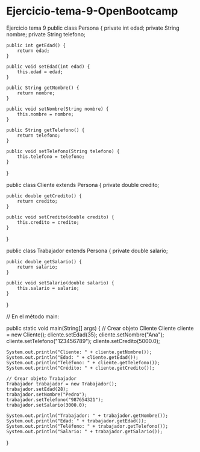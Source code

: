 # Ejercicio-tema-9-OpenBootcamp
Ejercicio tema 9 
public class Persona {
    private int edad;
    private String nombre;
    private String telefono;

    public int getEdad() {
        return edad;
    }

    public void setEdad(int edad) {
        this.edad = edad;
    }

    public String getNombre() {
        return nombre;
    }

    public void setNombre(String nombre) {
        this.nombre = nombre;
    }

    public String getTelefono() {
        return telefono;
    }

    public void setTelefono(String telefono) {
        this.telefono = telefono;
    }
}

public class Cliente extends Persona {
    private double credito;

    public double getCredito() {
        return credito;
    }

    public void setCredito(double credito) {
        this.credito = credito;
    }
}

public class Trabajador extends Persona {
    private double salario;

    public double getSalario() {
        return salario;
    }

    public void setSalario(double salario) {
        this.salario = salario;
    }
}

// En el método main:

public static void main(String[] args) {
    // Crear objeto Cliente
    Cliente cliente = new Cliente();
    cliente.setEdad(35);
    cliente.setNombre("Ana");
    cliente.setTelefono("123456789");
    cliente.setCredito(5000.0);

    System.out.println("Cliente: " + cliente.getNombre());
    System.out.println("Edad: " + cliente.getEdad());
    System.out.println("Teléfono: " + cliente.getTelefono());
    System.out.println("Crédito: " + cliente.getCredito());

    // Crear objeto Trabajador
    Trabajador trabajador = new Trabajador();
    trabajador.setEdad(28);
    trabajador.setNombre("Pedro");
    trabajador.setTelefono("987654321");
    trabajador.setSalario(3000.0);

    System.out.println("Trabajador: " + trabajador.getNombre());
    System.out.println("Edad: " + trabajador.getEdad());
    System.out.println("Teléfono: " + trabajador.getTelefono());
    System.out.println("Salario: " + trabajador.getSalario());
}
